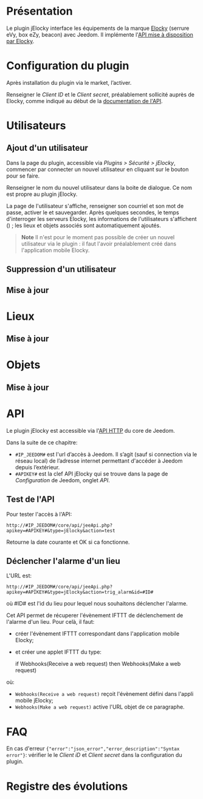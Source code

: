 Présentation 
===

Le plugin jElocky interface les équipements de la marque [Elocky](https://elocky.com/) (serrure eVy, box eZy, beacon) avec Jeedom.
Il implémente l'[API mise à disposition par Elocky](https://elocky.com/fr/doc-api-test).

Configuration du plugin 
===

Après installation du plugin via le market, l’activer.

Renseigner le *Client ID* et le *Client secret*, préalablement sollicité auprès de Elocky, comme indiqué au début de la [documentation de l'API](https://elocky.com/fr/doc-api-test).


Utilisateurs
===

Ajout d'un utilisateur
---

Dans la page du plugin, accessible via *Plugins > Sécurité > jElocky*, commencer par connecter un nouvel utilisateur en cliquant sur le bouton pour se faire.

Renseigner le nom du nouvel utilisateur dans la boite de dialogue. Ce nom est propre au plugin jElocky.

La page de l'utilisateur s'affiche, renseigner son courriel et son mot de passe, activer le et sauvegarder. Après quelques secondes, le temps d'interroger les serveurs Elocky, les informations de l'utilisateurs s'affichent () ; les lieux et objets associés sont automatiquement ajoutés.

> **Note**
> Il n'est pour le moment pas possible de créer un nouvel utilisateur via le plugin : il faut l'avoir préalablement créé dans l'application mobile Elocky.

Suppression d'un utilisateur
---



Mise à jour
---

Lieux
===

Mise à jour
---

Objets
===

Mise à jour
---


API
===

Le plugin jElocky est accessible via l'[API HTTP](https://jeedom.github.io/core/fr_FR/api_http) du core de Jeedom.

Dans la suite de ce chapitre:

* `#IP_JEEDOM#` est l'url d’accès à Jeedom. Il s’agit (sauf si connection via le réseau local) de l’adresse internet permettant d'accéder à Jeedom depuis l’extérieur.
*  `#APIKEY#` est la clef API jElocky qui se trouve dans la page de *Configuration* de Jeedom, onglet *API*.

Test de l'API
---

Pour tester l'accès à l'API:

    http://#IP_JEEDOM#/core/api/jeeApi.php?apikey=#APIKEY#&type=jElocky&action=test

Retourne la date courante et OK si ca fonctionne.

Déclencher l'alarme d'un lieu
---

L'URL est:

    http://#IP_JEEDOM#/core/api/jeeApi.php?apikey=#APIKEY#&type=jElocky&action=trig_alarm&id=#ID#

où #ID# est l'id du lieu pour lequel nous souhaitons déclencher l'alarme.

Cet API permet de récuperer l'évènement IFTTT de déclenchement de l'alarme d'un lieu. Pour celà, il faut:

* créer l'évènement IFTTT correspondant dans l'application mobile Elocky;
* et créer une applet IFTTT du type:

    if Webhooks(Receive a web request) then Webhooks(Make a web request)

où:

* `Webhooks(Receive a web request)` reçoit l'évènement défini dans l'appli mobile jElocky;
* `Webhooks(Make a web request)` active l'URL objet de ce paragraphe.

FAQ
===

En cas d'erreur `{"error":"json_error","error_description":"Syntax error"}`: vérifier le le *Client iD* et *Client secret* dans la configuration du plugin.


<a id="changelog"></a>

Registre des évolutions
===


